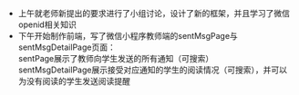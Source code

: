 - 上午就老师新提出的要求进行了小组讨论，设计了新的框架，并且学习了微信openid相关知识  
- 下午开始制作前端，写了微信小程序教师端的sentMsgPage与sentMsgDetailPage页面：  
sentPage展示了教师向学生发送的所有通知（可搜索）  
sentMsgDetailPage展示接受对应通知的学生的阅读情况（可搜索），并可以为没有阅读的学生发送阅读提醒
